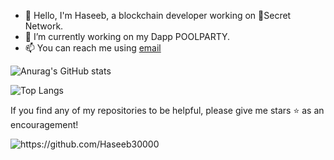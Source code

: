 - 👋 Hello, I'm Haseeb, a blockchain developer working on 🤫Secret Network.
- 🌊 I’m currently working on my Dapp POOLPARTY.
- 📫 You can reach me using [email](mailto:haseebsyed30000@gmail.com)

![Anurag's GitHub stats](https://github-readme-stats.vercel.app/api?username=Haseeb30000&show_icons=true&theme=dark)

![Top Langs](https://github-readme-stats.vercel.app/api/top-langs/?username=Haseeb30000&theme=dark)

If you find any of my repositories to be helpful, please give me stars ⭐ as an encouragement!

<img src="https://komarev.com/ghpvc/?username=Haseeb30000" alt="https://github.com/Haseeb30000" />


